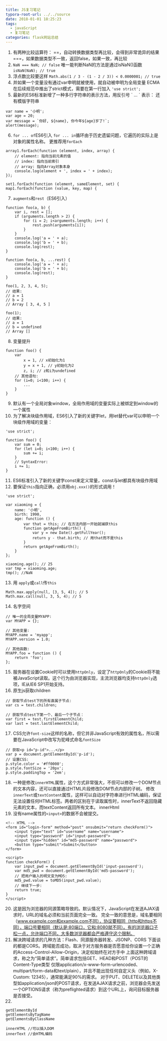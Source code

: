 ```yaml
---
title: JS复习笔记
typora-root-url: ../../source
date: 2018-01-01 18:25:23
tags:
  - javaScript
  - 复习笔记
categories: flask网站总结
---
```


1. 有两种比较运算符：
==，自动转换数据类型再比较，会得到非常诡异的结果
===，如果数据类型不一致，返回false，如果一致，再比较
2. `NaN === NaN; // false`
唯一能判断NaN的方法是通过isNaN()函数
`isNaN(NaN); // true`
3. 浮点数比较要这样
`Math.abs(1 / 3 - (1 - 2 / 3)) < 0.0000001; // true`
4. 并如果一个变量没有通过var申明就被使用，就自动被申明为全局变量
ECMA在后续规范中推出了strict模式，需要在第一行加入
`'use strict';`
5. 最新的ES6标准新增了一种多行字符串的表示方法，用反引号 \` ... \` 表示：
还有模版字符串
```
var name = '小明';
var age = 20;
var message = `你好, ${name}, 你今年${age}岁了!`;
alert(message);
```
6. `for ... of`ES6引入
`for ... in`循环由于历史遗留问题，它遍历的实际上是对象的属性名称。
更推荐用`forEach`
```
array1.forEach(function (element, index, array) {
    // element: 指向当前元素的值
    // index: 指向当前索引
    // array: 指向Array对象本身
    console.log(element + ', index = ' + index);
});

set1.forEach(function (element, sameElement, set) {
map1.forEach(function (value, key, map) {
```

7. `augments`和`rest`（ES6引入）
```
function foo(a, b) {
    var i, rest = [];
    if (arguments.length > 2) {
        for (i = 2; i<arguments.length; i++) {
            rest.push(arguments[i]);
        }
    }
    console.log('a = ' + a);
    console.log('b = ' + b);
    console.log(rest);
}

function foo(a, b, ...rest) {
    console.log('a = ' + a);
    console.log('b = ' + b);
    console.log(rest);
}

foo(1, 2, 3, 4, 5);
// 结果:
// a = 1
// b = 2
// Array [ 3, 4, 5 ]

foo(1);
// 结果:
// a = 1
// b = undefined
// Array []
```
8. 变量提升
```
function foo() {
    var
        x = 1, // x初始化为1
        y = x + 1, // y初始化为2
        z, i; // z和i为undefined
    // 其他语句:
    for (i=0; i<100; i++) {
        ...
    }
}
```
9. 默认有一个全局对象window，全局作用域的变量实际上被绑定到window的一个属性
10. 为了解决块级作用域，ES6引入了新的关键字let，用let替代var可以申明一个块级作用域的变量：
```
'use strict';

function foo() {
    var sum = 0;
    for (let i=0; i<100; i++) {
        sum += i;
    }
    // SyntaxError:
    i += 1;
}
```
11. ES6标准引入了新的关键字const来定义常量，const与let都具有块级作用域
12. 要保证`this`指向正确，必须用`obj.xxx()`的形式调用！
```
'use strict';

var xiaoming = {
    name: '小明',
    birth: 1990,
    age: function () {
        var that = this; // 在方法内部一开始就捕获this
        function getAgeFromBirth() {
            var y = new Date().getFullYear();
            return y - that.birth; // 用that而不是this
        }
        return getAgeFromBirth();
    }
};

xiaoming.age(); // 25
var tmp = xiaoming.age;
tmp(); //NaN
```
13. 用 `apply`或`call`传`this`
```
Math.max.apply(null, [3, 5, 4]); // 5
Math.max.call(null, 3, 5, 4); // 5
```
14. 名字空间
```
// 唯一的全局变量MYAPP:
var MYAPP = {};

// 其他变量:
MYAPP.name = 'myapp';
MYAPP.version = 1.0;

// 其他函数:
MYAPP.foo = function () {
    return 'foo';
};
```
15. 服务器在设置Cookie时可以使用`httpOnly`，设定了`httpOnly`的Cookie将不能被JavaScript读取。这个行为由浏览器实现，主流浏览器均支持`httpOnly`选项，IE从IE6 SP1开始支持。
16. 原生js获取children
```
// 获取节点test下的所有直属子节点:
var cs = test.children;

// 获取节点test下第一个、最后一个子节点：
var first = test.firstElementChild;
var last = test.lastElementChild;
```
17. CSS允许`font-size`这样的名称，但它并非JavaScript有效的属性名，所以需要在JavaScript中改写为驼峰式命名`fontSize`
```
// 获取<p id="p-id">...</p>
var p = document.getElementById('p-id');
// 设置CSS:
p.style.color = '#ff0000';
p.style.fontSize = '20px';
p.style.paddingTop = '2em';
```
18. 一种是修改`innerHTML`属性，这个方式非常强大，不但可以修改一个DOM节点的文本内容，还可以直接通过HTML片段修改DOM节点内部的子树。
修改`innerText`或`textContent`属性，这样可以自动对字符串进行HTML编码，保证无法设置任何HTML标签。两者的区别在于读取属性时，innerText不返回隐藏元素的文本，而textContent返回所有文本。
innerHtml
19. 没有name属性的`<input>`的数据不会被提交。
```
<!-- HTML -->
<form id="login-form" method="post" onsubmit="return checkForm()">
    <input type="text" id="username" name="username">
    <input type="password" id="input-password">
    <input type="hidden" id="md5-password" name="password">
    <button type="submit">Submit</button>
</form>

<script>
function checkForm() {
    var input_pwd = document.getElementById('input-password');
    var md5_pwd = document.getElementById('md5-password');
    // 把用户输入的明文变为MD5:
    md5_pwd.value = toMD5(input_pwd.value);
    // 继续下一步:
    return true;
}
</script>
```
20. 这是因为浏览器的同源策略导致的。默认情况下，JavaScript在发送AJAX请求时，URL的域名必须和当前页面完全一致。
完全一致的意思是，域名要相同（www.example.com和example.com不同），协议要相同（http和https不同），端口号要相同（默认是:80端口，它和:8080就不同）。有的浏览器口子松一点，允许端口不同，大多数浏览器都会严格遵守这个限制。
21. 解决跨域请求的几种方法：Flash、同源服务器转发、JSONP、CORS
下面谈的都是CORS。跨域能否成功，取决于对方服务器是否愿意给你设置一个正确的Access-Control-Allow-Origin，决定权始终在对方手中
上面这种跨域请求，称之为“简单请求”。简单请求包括GET、HEAD和POST（POST的Content-Type类型
仅限application/x-www-form-urlencoded、multipart/form-data和text/plain），并且不能出现任何自定义头（例如，X-Custom: 12345），通常能满足90%的需求。
对于PUT、DELETE以及其他类型如application/json的POST请求，在发送AJAX请求之前，浏览器会先发送一个OPTIONS请求（称为preflighted请求）到这个URL上，询问目标服务器是否接受。
22. 
```
getElementById
getElementsByTagName
getElementsByClassName

innerHTML //可以插入DOM
innerText //会HTML编码
```

